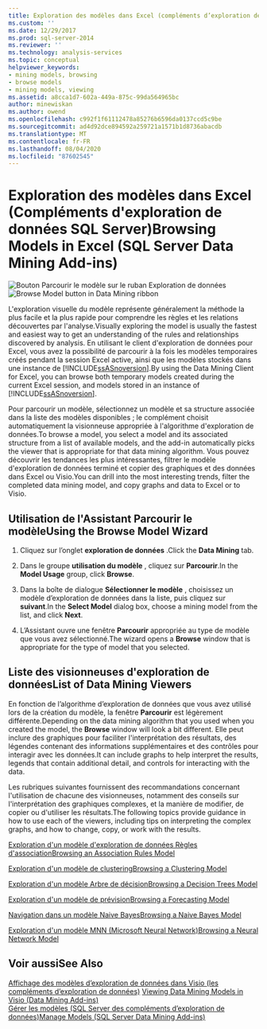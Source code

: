 ```yaml
---
title: Exploration des modèles dans Excel (compléments d’exploration de données SQL Server) | Microsoft Docs
ms.custom: ''
ms.date: 12/29/2017
ms.prod: sql-server-2014
ms.reviewer: ''
ms.technology: analysis-services
ms.topic: conceptual
helpviewer_keywords:
- mining models, browsing
- browse models
- mining models, viewing
ms.assetid: a8cca1d7-602a-449a-875c-99da564965bc
author: minewiskan
ms.author: owend
ms.openlocfilehash: c992f1f61112478a85276b6596da0137ccd5c9be
ms.sourcegitcommit: ad4d92dce894592a259721a1571b1d8736abacdb
ms.translationtype: MT
ms.contentlocale: fr-FR
ms.lasthandoff: 08/04/2020
ms.locfileid: "87602545"
---
```

# <a name="browsing-models-in-excel-sql-server-data-mining-add-ins"></a><span data-ttu-id="16de1-102">Exploration des modèles dans Excel (Compléments d'exploration de données SQL Server)</span><span class="sxs-lookup"><span data-stu-id="16de1-102">Browsing Models in Excel (SQL Server Data Mining Add-ins)</span></span>
  <span data-ttu-id="16de1-103">![Bouton Parcourir le modèle sur le ruban Exploration de données](media/dmc-browse.gif "Bouton Parcourir le modèle sur le ruban Exploration de données")</span><span class="sxs-lookup"><span data-stu-id="16de1-103">![Browse Model button in Data Mining ribbon](media/dmc-browse.gif "Browse Model button in Data Mining ribbon")</span></span>  
  
 <span data-ttu-id="16de1-104">L'exploration visuelle du modèle représente généralement la méthode la plus facile et la plus rapide pour comprendre les règles et les relations découvertes par l'analyse.</span><span class="sxs-lookup"><span data-stu-id="16de1-104">Visually exploring the model is usually the fastest and easiest way to get an understanding of the rules and relationships discovered by analysis.</span></span> <span data-ttu-id="16de1-105">En utilisant le client d'exploration de données pour Excel, vous avez la possibilité de parcourir à la fois les modèles temporaires créés pendant la session Excel active, ainsi que les modèles stockés dans une instance de [!INCLUDE[ssASnoversion](../includes/ssasnoversion-md.md)].</span><span class="sxs-lookup"><span data-stu-id="16de1-105">By using the Data Mining Client for Excel, you can browse both temporary models created during the current Excel session, and models stored in an instance of [!INCLUDE[ssASnoversion](../includes/ssasnoversion-md.md)].</span></span>  
  
 <span data-ttu-id="16de1-106">Pour parcourir un modèle, sélectionnez un modèle et sa structure associée dans la liste des modèles disponibles ; le complément choisit automatiquement la visionneuse appropriée à l'algorithme d'exploration de données.</span><span class="sxs-lookup"><span data-stu-id="16de1-106">To browse a model, you select a model and its associated structure from a list of available models, and the add-in automatically picks the viewer that is appropriate for that data mining algorithm.</span></span> <span data-ttu-id="16de1-107">Vous pouvez découvrir les tendances les plus intéressantes, filtrer le modèle d'exploration de données terminé et copier des graphiques et des données dans Excel ou Visio.</span><span class="sxs-lookup"><span data-stu-id="16de1-107">You can drill into the most interesting trends, filter the completed data mining model, and copy graphs and data to Excel or to Visio.</span></span>  
  
## <a name="using-the-browse-model-wizard"></a><span data-ttu-id="16de1-108">Utilisation de l'Assistant Parcourir le modèle</span><span class="sxs-lookup"><span data-stu-id="16de1-108">Using the Browse Model Wizard</span></span>  
  
1.  <span data-ttu-id="16de1-109">Cliquez sur l’onglet **exploration de données** .</span><span class="sxs-lookup"><span data-stu-id="16de1-109">Click the **Data Mining** tab.</span></span>  
  
2.  <span data-ttu-id="16de1-110">Dans le groupe **utilisation du modèle** , cliquez sur **Parcourir**.</span><span class="sxs-lookup"><span data-stu-id="16de1-110">In the **Model Usage** group, click **Browse**.</span></span>  
  
3.  <span data-ttu-id="16de1-111">Dans la boîte de dialogue **Sélectionner le modèle** , choisissez un modèle d’exploration de données dans la liste, puis cliquez sur **suivant**.</span><span class="sxs-lookup"><span data-stu-id="16de1-111">In the **Select Model** dialog box, choose a mining model from the list, and click **Next**.</span></span>  
  
4.  <span data-ttu-id="16de1-112">L’Assistant ouvre une fenêtre **Parcourir** appropriée au type de modèle que vous avez sélectionné.</span><span class="sxs-lookup"><span data-stu-id="16de1-112">The wizard opens a **Browse** window that is appropriate for the type of model that you selected.</span></span>  
  
## <a name="list-of-data-mining-viewers"></a><span data-ttu-id="16de1-113">Liste des visionneuses d'exploration de données</span><span class="sxs-lookup"><span data-stu-id="16de1-113">List of Data Mining Viewers</span></span>  
 <span data-ttu-id="16de1-114">En fonction de l’algorithme d’exploration de données que vous avez utilisé lors de la création du modèle, la fenêtre **Parcourir** est légèrement différente.</span><span class="sxs-lookup"><span data-stu-id="16de1-114">Depending on the data mining algorithm that you used when you created the model, the **Browse** window will look a bit different.</span></span> <span data-ttu-id="16de1-115">Elle peut inclure des graphiques pour faciliter l'interprétation des résultats, des légendes contenant des informations supplémentaires et des contrôles pour interagir avec les données.</span><span class="sxs-lookup"><span data-stu-id="16de1-115">It can include graphs to help interpret the results, legends that contain additional detail, and controls for interacting with the data.</span></span>  
  
 <span data-ttu-id="16de1-116">Les rubriques suivantes fournissent des recommandations concernant l'utilisation de chacune des visionneuses, notamment des conseils sur l'interprétation des graphiques complexes, et la manière de modifier, de copier ou d'utiliser les résultats.</span><span class="sxs-lookup"><span data-stu-id="16de1-116">The following topics provide guidance in how to use each of the viewers, including tips on interpreting the complex graphs, and how to change, copy, or work with the results.</span></span>  
  
 [<span data-ttu-id="16de1-117">Exploration d'un modèle d'exploration de données Règles d'association</span><span class="sxs-lookup"><span data-stu-id="16de1-117">Browsing an Association Rules Model</span></span>](browsing-an-association-rules-model.md)  
  
 [<span data-ttu-id="16de1-118">Exploration d'un modèle de clustering</span><span class="sxs-lookup"><span data-stu-id="16de1-118">Browsing a Clustering Model</span></span>](browsing-a-clustering-model.md)  
  
 [<span data-ttu-id="16de1-119">Exploration d'un modèle Arbre de décision</span><span class="sxs-lookup"><span data-stu-id="16de1-119">Browsing a Decision Trees Model</span></span>](browsing-a-decision-trees-model.md)  
  
 [<span data-ttu-id="16de1-120">Exploration d'un modèle de prévision</span><span class="sxs-lookup"><span data-stu-id="16de1-120">Browsing a Forecasting Model</span></span>](browsing-a-forecasting-model.md)  
  
 [<span data-ttu-id="16de1-121">Navigation dans un modèle Naive Bayes</span><span class="sxs-lookup"><span data-stu-id="16de1-121">Browsing a Naive Bayes Model</span></span>](browsing-a-naive-bayes-model.md)  
  
 [<span data-ttu-id="16de1-122">Exploration d'un modèle MNN (Microsoft Neural Network)</span><span class="sxs-lookup"><span data-stu-id="16de1-122">Browsing a Neural Network Model</span></span>](browsing-a-neural-network-model.md)  
  
## <a name="see-also"></a><span data-ttu-id="16de1-123">Voir aussi</span><span class="sxs-lookup"><span data-stu-id="16de1-123">See Also</span></span>  
 <span data-ttu-id="16de1-124">[Affichage des modèles d’exploration de données dans Visio &#40;les compléments d’exploration de données&#41;](viewing-data-mining-models-in-visio-data-mining-add-ins.md) </span><span class="sxs-lookup"><span data-stu-id="16de1-124">[Viewing Data Mining Models in Visio &#40;Data Mining Add-ins&#41;](viewing-data-mining-models-in-visio-data-mining-add-ins.md) </span></span>  
 [<span data-ttu-id="16de1-125">Gérer les modèles &#40;SQL Server des compléments d’exploration de données&#41;</span><span class="sxs-lookup"><span data-stu-id="16de1-125">Manage Models &#40;SQL Server Data Mining Add-ins&#41;</span></span>](manage-models-sql-server-data-mining-add-ins.md)  
  
  
